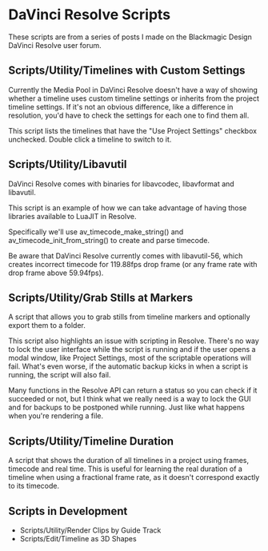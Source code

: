 # DaVinci Resolve Scripts

These scripts are from a series of posts I made on the Blackmagic Design DaVinci Resolve user forum.

## Scripts/Utility/Timelines with Custom Settings

Currently the Media Pool in DaVinci Resolve doesn't have a way of showing whether a timeline
uses custom timeline settings or inherits from the project timeline settings. If it's not an
obvious difference, like a difference in resolution, you'd have to check the settings for each
one to find them all.

This script lists the timelines that have the "Use Project Settings" checkbox unchecked.
Double click a timeline to switch to it.

## Scripts/Utility/Libavutil

DaVinci Resolve comes with binaries for libavcodec, libavformat and libavutil.

This script is an example of how we can take advantage of having those libraries available to LuaJIT
in Resolve.

Specifically we'll use av_timecode_make_string() and av_timecode_init_from_string() to create and
parse timecode.

Be aware that DaVinci Resolve currently comes with libavutil-56, which creates incorrect timecode for
119.88fps drop frame (or any frame rate with drop frame above 59.94fps).

## Scripts/Utility/Grab Stills at Markers

A script that allows you to grab stills from timeline markers and optionally export them to a folder.

This script also highlights an issue with scripting in Resolve. There's no way to lock the user
interface while the script is running and if the user opens a modal window, like Project Settings,
most of the scriptable operations will fail. What's even worse, if the automatic backup kicks in when
a script is running, the script will also fail.

Many functions in the Resolve API can return a status so you can check if it succeeded or not, but I
think what we really need is a way to lock the GUI and for backups to be postponed while running. Just
like what happens when you're rendering a file.

## Scripts/Utility/Timeline Duration

A script that shows the duration of all timelines in a project using frames, timecode and real time.
This is useful for learning the real duration of a timeline when using a fractional frame rate, as it 
doesn't correspond exactly to its timecode.

## Scripts in Development

* Scripts/Utility/Render Clips by Guide Track
* Scripts/Edit/Timeline as 3D Shapes

